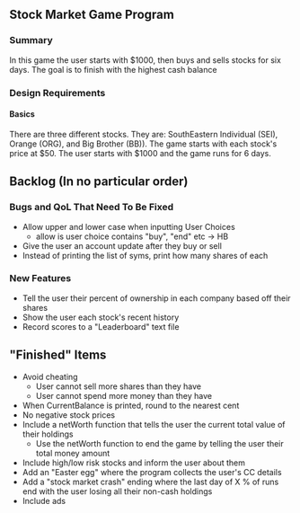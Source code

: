 ## Stock Market Game Program

### Summary

In this game the user starts with $1000, then buys and sells stocks for six days. The goal is to finish with the highest cash balance

### Design Requirements

#### Basics
  There are three different stocks. They are: SouthEastern Individual (SEI), Orange (ORG), and Big Brother (BB)). The game starts with each stock's price at $50.
  The user starts with $1000 and the game runs for 6 days. 


## Backlog (In no particular order)

### Bugs and QoL That Need To Be Fixed
* Allow upper and lower case when inputting User Choices
  * allow is user choice contains "buy", "end" etc -> HB
* Give the user an account update after they buy or sell
* Instead of printing the list of syms, print how many shares of each

### New Features
* Tell the user their percent of ownership in each company based off their shares
* Show the user each stock's recent history
* Record scores to a "Leaderboard" text file

## "Finished" Items
* Avoid cheating
  * User cannot sell more shares than they have
  * User cannot spend more money than they have
* When CurrentBalance is printed, round to the nearest cent
* No negative stock prices
* Include a netWorth function that tells the user the current total value of their holdings
  * Use the netWorth function to end the game by telling the user their total money amount
* Include high/low risk stocks and inform the user about them
* Add an "Easter egg" where the program collects the user's CC details
* Add a "stock market crash" ending where the last day of X % of runs end with the user losing all their non-cash holdings
* Include ads


